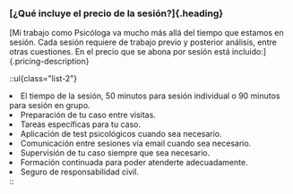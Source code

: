 ### [¿Qué incluye el precio de la sesión?]{.heading}

[Mi trabajo como Psicóloga va mucho más allá del tiempo que estamos en sesión. Cada sesión requiere de trabajo previo y posterior análisis, entre otras cuestiones. En el precio que se abona por sesión está incluido:]{.pricing-description}

::ul{class="list-2"}

  <li>El tiempo de la sesión, 50 minutos para sesión individual o 90 minutos para sesión en grupo.</li>
  <li>Preparación de tu caso entre visitas.</li>
  <li>Tareas específicas para tu caso.</li>
  <li>Aplicación de test psicológicos cuando sea necesario.</li>
  <li>Comunicación entre sesiones vía email cuando sea necesario.</li>
  <li>Supervisión de tu caso siempre que sea necesario.</li>
  <li>Formación continuada para poder atenderte adecuadamente.</li>
  <li>Seguro de responsabilidad civil.</li>
::
